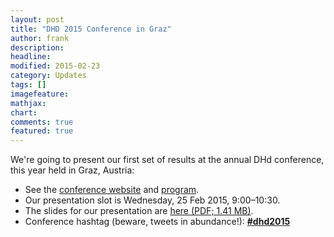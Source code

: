 ```yaml
---
layout: post
title: "DHD 2015 Conference in Graz"
author: frank
description: 
headline: 
modified: 2015-02-23
category: Updates
tags: []
imagefeature: 
mathjax: 
chart: 
comments: true
featured: true
---
```

We're going to present our first set of results at the annual DHd conference, this year held in Graz, Austria:

+ See the [conference website](http://dhd2015.uni-graz.at/) and [program](https://www.conftool.pro/dhd2015/index.php?page=browseSessions&form_date=2015-02-25&presentations=show).
+ Our presentation slot is Wednesday, 25 Feb 2015, 9:00–10:30.
+ The slides for our presentation are [here (PDF; 1.41 MB)](http://www.gcdh.de/dhd2015-fischer-kampkaspar-trilcke-netzwerkanalyse-slides.pdf).
+ Conference hashtag (beware, tweets in abundance!): **<a href="https://twitter.com/hashtag/dhd2015?src=hash">#dhd2015</a>**
